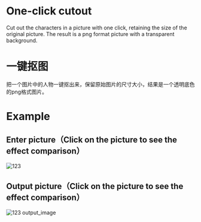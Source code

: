 # One-click cutout
Cut out the characters in a picture with one click, retaining the size of the original picture. The result is a png format picture with a transparent background.

# 一键抠图
把一个图片中的人物一键抠出来，保留原始图片的尺寸大小，结果是一个透明底色的png格式图片。

# Example

## Enter picture（Click on the picture to see the effect comparison）
![123](https://github.com/minkai95/cutout/assets/33625547/b6610a6a-d025-4ad9-8b27-4dd51a4c67f4)
## Output picture（Click on the picture to see the effect comparison）
![123 output_image](https://github.com/minkai95/cutout/assets/33625547/0e5a8958-bd1f-42b3-a796-671f11af9603)
